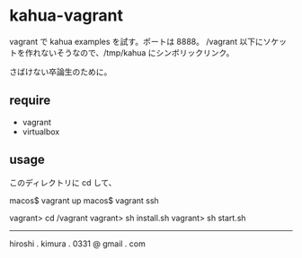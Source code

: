 # kahua-vagrant

vagrant で kahua examples を試す。ポートは 8888。
/vagrant 以下にソケットを作れないそうなので、/tmp/kahua にシンボリックリンク。

さばけない卒論生のために。

## require

* vagrant
* virtualbox

## usage

このディレクトリに cd して、

macos$ vagrant up
macos$ vagrant ssh

vagrant> cd /vagrant
vagrant> sh install.sh
vagrant> sh start.sh

---
hiroshi . kimura . 0331 @ gmail . com




